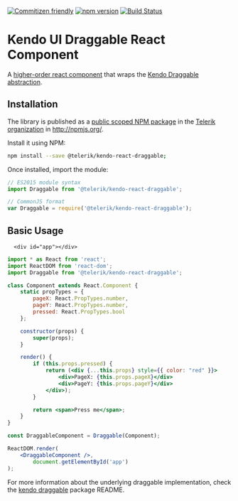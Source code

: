 [![Commitizen friendly](https://img.shields.io/badge/commitizen-friendly-brightgreen.svg)](http://commitizen.github.io/cz-cli/)
[![npm version](https://badge.fury.io/js/%40telerik%2Fkendo-react-draggable.svg)](https://badge.fury.io/js/%40telerik%2Fkendo-react-draggable)
[![Build Status](https://travis-ci.org/telerik/kendo-react-draggable.svg?branch=master)](https://travis-ci.org/telerik/kendo-react-draggable)

# Kendo UI Draggable React Component

A [higher-order react component](https://egghead.io/lessons/react-react-fundamentals-higher-order-components-replaces-mixins) that wraps the [Kendo Draggable abstraction](https://github.com/telerik/kendo-draggable).

## Installation

The library is published as a [public scoped NPM package](https://docs.npmjs.com/misc/scope) in the [Telerik organization](https://www.npmjs.com/~telerik) in http://npmjs.org/.

Install it using NPM:

```sh
npm install --save @telerik/kendo-react-draggable;
```

Once installed, import the module:

```jsx
// ES2015 module syntax
import Draggable from '@telerik/kendo-react-draggable';
```

```jsx
// CommonJS format
var Draggable = require('@telerik/kendo-react-draggable');
```

## Basic Usage

```html-preview
  <div id="app"></div>
```
```jsx
import * as React from 'react';
import ReactDOM from 'react-dom';
import Draggable from '@telerik/kendo-react-draggable';

class Component extends React.Component {
    static propTypes = {
        pageX: React.PropTypes.number,
        pageY: React.PropTypes.number,
        pressed: React.PropTypes.bool
    };

    constructor(props) {
        super(props);
    }

    render() {
        if (this.props.pressed) {
            return (<div {...this.props} style={{ color: "red" }}>
                <div>PageX: {this.props.pageX}</div>
                <div>PageY: {this.props.pageY}</div>
            </div>);
        }

        return <span>Press me</span>;
    }
}

const DraggableComponent = Draggable(Component);

ReactDOM.render(
    <DraggableComponent />,
        document.getElementById('app')
);
```

For more information about the underlying draggable implementation, check the [kendo draggable](https://github.com/telerik/kendo-draggable) package README.
